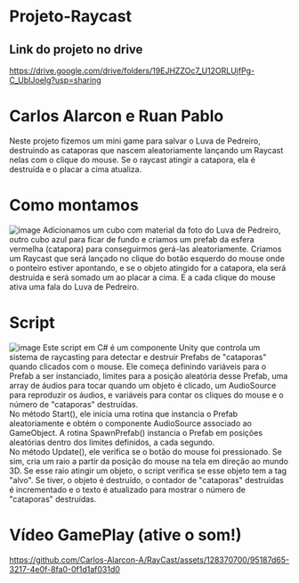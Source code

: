 # Projeto-Raycast<br>
## Link do projeto no drive
https://drive.google.com/drive/folders/19EJHZZOc7_U12ORLUjfPg-C_UbIJoeIg?usp=sharing
# Carlos Alarcon e Ruan Pablo<br>
Neste projeto fizemos um mini game para salvar o Luva de Pedreiro, destruindo as cataporas que nascem aleatoriamente lançando um Raycast nelas com o clique do mouse. Se o raycast atingir a catapora, ela é destruída e o placar a cima atualiza.<br>
# Como montamos<br>
![image](https://github.com/Carlos-Alarcon-A/RayCast/assets/128370700/d8574c3e-5d32-4408-85bf-a216684ec32d)
Adicionamos um cubo com material da foto do Luva de Pedreiro, outro cubo azul para ficar de fundo e criamos um prefab da esfera vermelha (catapora) para conseguirmos gerá-las aleatoriamente. Criamos um Raycast que será lançado no clique do botão esquerdo do mouse onde o ponteiro estiver apontando, e se o objeto atingido for a catapora, ela será destruída e será somado um ao placar a cima. E a cada clique do mouse ativa uma fala do Luva de Pedreiro. <br>
# Script<br>
![image](https://github.com/Carlos-Alarcon-A/RayCast/assets/128370700/610f5b51-e8ff-4135-9117-8f876e814047)
Este script em C# é um componente Unity que controla um sistema de raycasting para detectar e destruir Prefabs de "cataporas" quando clicados com o mouse. Ele começa definindo variáveis para o Prefab a ser instanciado, limites para a posição aleatória desse Prefab, uma array de áudios para tocar quando um objeto é clicado, um AudioSource para reproduzir os áudios, e variáveis para contar os cliques do mouse e o número de "cataporas" destruídas.<br>
No método Start(), ele inicia uma rotina que instancia o Prefab aleatoriamente e obtém o componente AudioSource associado ao GameObject. A rotina SpawnPrefab() instancia o Prefab em posições aleatórias dentro dos limites definidos, a cada segundo.<br>
No método Update(), ele verifica se o botão do mouse foi pressionado. Se sim, cria um raio a partir da posição do mouse na tela em direção ao mundo 3D. Se esse raio atingir um objeto, o script verifica se esse objeto tem a tag "alvo". Se tiver, o objeto é destruído, o contador de "cataporas" destruídas é incrementado e o texto é atualizado para mostrar o número de "cataporas" destruídas.<br>
# Vídeo GamePlay (ative o som!)<br>


https://github.com/Carlos-Alarcon-A/RayCast/assets/128370700/95187d65-3217-4e0f-8fa0-0f1d1af031d0


